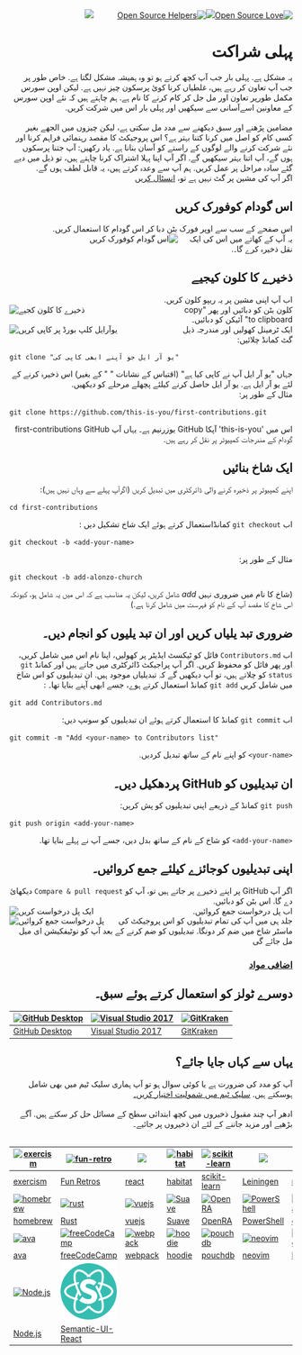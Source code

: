 <div dir="rtl">
<a href="https://github.com/ellerbrock/open-source-badges/"><img src="https://badges.frapsoft.com/os/v1/open-source.svg?v=103" alt="Open Source Love"></a><a href="https://opensource.org/licenses/MIT"><img src="https://img.shields.io/badge/License-MIT-green.svg"></a><a href="https://www.codetriage.com/roshanjossey/first-contributions" rel="nofollow"><img src="https://camo.githubusercontent.com/8e53aecabdd0316ce198fe932798bb0f8754b30f/68747470733a2f2f7777772e636f64657472696167652e636f6d2f726f7368616e6a6f737365792f66697273742d636f6e747269627574696f6e732f6261646765732f75736572732e737667" alt="Open Source Helpers"></a><a href="https://join.slack.com/t/firstcontributors/shared_invite/zt-kpbyrmkk-JDkRtchcvRvQ0qK4iPmyvA"><img align="left" width="150" src="https://firstcontributions.github.io/assets/Readme/join-slack-team.png"></a>
</div>

# <div dir="rtl"> پہلی شراکت </div>

<div dir="rtl">
یہ مشکل ہے. پہلی بار جب آپ کچھ کرتے ہو تو وہ ہمیشہ مشکل لگتا ہے. خاص طور پر جب آپ تعاون کر رہے ہیں، غلطیاں کرنا کوئ پرسکون چیز نہیں ہے. لیکن اوپن سورس مکمل طورپر تعاون اور مل جل کر کام کرنے کا نام ہے. ہم چاہتے ہیں کہ نئے اوپن سورس کے معاونین اسےآسانی سے سیکھیں اور پہلی بار اس میں شرکت کریں.
</div>
<br />
<div dir="rtl">
مضامین پڑھنے اور سبق دیکھنے سے مدد مل سکتی ہے، لیکن چیزوں میں الجھے بغیر کسی کام کو اصل میں کرنا کتنا بہتر ہے؟ اس پروجیکٹ کا مقصد رہنمائی فراہم کرنا اور نئے شرکت کرنے والے لوگوں کے راستے کو آسان بنانا ہے. یاد رکھیں: آپ جتنا پرسکوں ہوں گے، آپ اتنا بہتر سیکھیں گے. اگر آپ اپنا پہلا اشتراک کرنا چاہتے ہیں، تو ذیل میں دیے گئے سادہ مراحل پر عمل کریں. ہم آپ سے وعدہ کرتے ہیں، یہ قابل لطف ہوں گے.
</div>



<div dir="rtl">
اگر آپ کی مشین پر گٹ نہیں ہے تو،
<a href="https://help.github.com/articles/set-up-git/">انسٹال کریں</a>
</div>

## <div dir="rtl"> اس گودام کوفورک کریں </div>
<div dir="rtl">
اس صفحے کے سب سے اوپر فورک بٹن دبا کر اس گودام کا استعمال کریں.
<img style="float: left" width="300" src="https://firstcontributions.github.io/assets/Readme/fork.png" alt="اس گودام کوفورک کریں" />
<br />
یہ آپ کے کھاتے میں اس کی ایک نقل ذخیرہ کرے گا۔.
</div>

## <div dir="rtl">ذخیرے کا کلون کیجیے</div>

<div dir="rtl">
اب آپ اپنی مشین پر یہ ریپو کلون کریں.
</div>
<img style="float: left;" width="300" src="https://firstcontributions.github.io/assets/Readme/clone.png" alt="ذخیرے کا کلون کجیے" />
<div dir="rtl">
 کلون بٹن کو دبائیں اور پھر "copy to clipboard" آئیکن کو دبائیں۔
</div>
<img style="float: left;" width="300" src="https://firstcontributions.github.io/assets/Readme/copy-to-clipboard.png" alt="یوآرایل کلپ بورڈ پر کاپی کریں" />
<div dir="rtl">
ایک ٹرمینل کھولیں اور مندرجہ ذیل گٹ کمانڈ چلائیں:
</div>

```
git clone "یو آر ایل جو آپنے ابھی کاپی کی"
```

<div dir="rtl">
جہاں "یو آر ایل آپ نے کاپی کیا ہے" (اقتباس کے نشانات " " کے بغیر) اس ذخیرہ کرنے کے لئے یو آر ایل ہے. یو آر ایل حاصل کرنے کیلئے پچھلے مرحلے کو دیکھیں.
</div>

<div dir="rtl">مثال کے طور پر:</div>

```
git clone https://github.com/this-is-you/first-contributions.git
```

<div dir="rtl">اس میں 'this-is-you' آپکا GitHub یوزرنیم ہے۔ یہاں آپ first-contributions GitHub گودام کے  مندرجات کمپیوٹر پر نقل کر رہے ہیں.</div>

## <div dir="rtl"> ایک شاخ بنائیں </div>

<div dir="rtl"> اپنے کمپیوٹر پر ذخیرہ کرنے والی ڈائرکٹری میں تبدیل کریں (اگرآپ پہلے سے وہاں نہیں ہیں): </div>

```
cd first-contributions
```

<div dir="rtl"> اب <code>git checkout</code>  کمانڈاستعمال کرتے ہوئے ایک شاخ تشکیل دیں : </div>

```
git checkout -b <add-your-name>
```

<div dir="rtl">مثال کے طور پر:</div>

```
git checkout -b add-alonzo-church
```

<div dir="rtl"> (شاخ کا نام میں ضروری نہیں <i>add</i> شامل کریں، لیکن یہ مناسب ہے کہ اس میں یہ شامل ہو، کیونکہ اس شاخ کا مقصد آپ کے نام کو فہرست میں شامل کرنا ہے.) </div>

## <div dir="rtl"> ضروری تبد یلیاں کریں اور ان تبد یلیوں کو انجام دیں۔ </div>

<div dir="rtl">
اب <code>Contributors.md</code> فائل کو ٹیکسٹ ایڈیٹر پر کھولیں، اپنا نام اس میں شامل کریں، اور پھر فائل کو محفوظ کریں. اگر آپ پراجیکٹ ڈائرکٹری میں جاتے ہیں اور کمانڈ <code>git status</code> کو چلاتے ہیں، تو آپ دیکھیں گے کہ تبدیلیاں موجود ہیں. ان تبدیلیوں کو اس شاخ میں شامل کریں <code>git add</code> کمانڈ استعمال کرتے ہوے، جسے ابھی آپنے بنایا تھا۔ :
</div>

```
git add Contributors.md
```

<div dir="rtl"> اب <code>git commit</code> کمانڈ کا استعمال کرتے ہوئے ان تبدیلیوں کو سونپ دیں: </div>

```
git commit -m "Add <your-name> to Contributors list"
```

<div dir="rtl"> <code>&lt;your-name&gt;</code> کو اپنے نام کے ساتھ تبدیل کردیں. </div>

## <div dir="rtl"> ان تبدیلیوں کو GitHub پردهکیل دیں۔ </div>

<div dir="rtl"> <code>git push</code> کمانڈ کے ذریعے اپنی تبدیلیوں کو پش کریں: </div>

```
git push origin <add-your-name>
```

<div dir="rtl"> <code>&lt;add-your-name&gt;</code> کو شاخ کے نام کے ساتھ بدل دیں، جسے آپ نے پہلے بنایا تھا. </div>

## <div dir="rtl">  اپنی تبدیلیوں کوجائزے کیلئے جمع کروائیں۔ </div>

<div dir="rtl"> اگر آپ GitHub پر اپنے ذخیرے پر جاتے ہیں تو، آپ کو <code>Compare & pull request</code> دیکھائ دے گا. اس بٹن کو دبائیں. </div>

<img style="float: left;" src="https://firstcontributions.github.io/assets/Readme/compare-and-pull.png" alt="ایک پل درخواست کریں" />

<div dir="rtl"> اب پل درخواست جمع کروائیں. </div>

<img style="float: left;" src="https://firstcontributions.github.io/assets/Readme/submit-pull-request.png" alt="پل درخواست جمع کروائیں" />

<div dir="rtl"> جلد ہی میں آپ کی تمام تبدیلیوں کو اس پروجیکٹ کی ماسٹر شاخ میں ضم کر دونگا. تبدیلیوں کو ضم کرنے کے بعد آپ کو نوٹیفکیشن ای میل مل جائے گی </div>

### <div dir="rtl"> [ اضافی مواد ](../additional-material/git_workflow_scenarios/additional-material.md) </div>

## <div dir="rtl"> دوسرے ٹولز کو استعمال کرتے ہوئے سبق۔   </div>


|<a href="../github-desktop-tutorial.md"><img alt="GitHub Desktop" src="https://desktop.github.com/images/desktop-icon.svg" width="100"></a>|<a href="../github-windows-vs2017-tutorial.md"><img alt="Visual Studio 2017" src="https://camo.githubusercontent.com/90c576dade3a169088f993aebe41242a9c2f064d/68747470733a2f2f75706c6f61642e77696b696d656469612e6f72672f77696b6970656469612f636f6d6d6f6e732f632f63642f56697375616c5f53747564696f5f323031375f4c6f676f2e737667" width="100"></a>|<a href="../gitkraken-tutorial.md"><img alt="GitKraken" src="https://firstcontributions.github.io/assets/Readme/gk-icon.png" width="100"></a>|
|---|---|---|
|[GitHub Desktop](../github-desktop-tutorial.md)|[Visual Studio 2017](../github-windows-vs2017-tutorial.md)|[GitKraken](../gitkraken-tutorial.md)|

## <div dir="rtl"> یہاں سے کہاں جایا جائے؟ </div>

<div dir="rtl">
  آپ کو مدد کی ضرورت ہے یا کوئی سوال ہو تو آپ ہماری سلیک ٹیم میں بھی شامل ہوسکتے ہیں.
<a href="https://join.slack.com/t/firstcontributors/shared_invite/enQtMzE1MTYwNzI3ODQ0LTZiMDA2OGI2NTYyNjM1MTFiNTc4YTRhZTg4OWZjMzA0ZWZmY2UxYzVkMzI1ZmVmOWI4ODdkZWQwNTM2NDVmNjY">سلیک ٹیم میں شمولیت اختیار کریں۔</a>
</div>
<br />
<div dir="rtl">
ادھر آپ چند مقبول ذخیروں میں کچھ ابتدائی سطح کے مسائل حل کر سکتے ہیں. آگے بڑھیے اور مزید جاننے کے لئے ان ذخیروں پر جائیے۔
</div>
<br />

|[![exercism](https://avatars2.githubusercontent.com/u/5624255?v=3&s=100)](https://github.com/exercism/exercism.io/issues?q=is%3Aopen+is%3Aissue+label%3A%22good+first+patch%22)|[![fun-retro](https://avatars3.githubusercontent.com/u/15913975?v=3&s=100)](https://github.com/funretro/distributed/issues?q=is%3Aopen+is%3Aissue+label%3Abeginner-friendly)|[<img width="100" src="https://cdn.worldvectorlogo.com/logos/react.svg">](https://github.com/facebook/react/issues?q=is%3Aopen+is%3Aissue+label%3A%22good+first+bug%22)|[![habitat](https://avatars1.githubusercontent.com/u/18171698?v=3&s=100)](https://github.com/habitat-sh/habitat/issues?q=is%3Aopen+is%3Aissue+label%3AEasy)|[![scikit-learn](https://avatars0.githubusercontent.com/u/365630?v=3&s=100)](https://github.com/scikit-learn/scikit-learn/issues?q=is%3Aopen+is%3Aissue+label%3AEasy)|[<img width="100" src="https://camo.githubusercontent.com/0f302c808c8457f6460913e33aed3478124612c2/687474703a2f2f6c65696e696e67656e2e6f72672f696d672f6c65696e696e67656e2e6a7067">](https://github.com/technomancy/leiningen/issues?q=is%3Aopen+is%3Aissue+label%3ANewbie)|[<img width="100" src="https://images.plot.ly/plotly-documentation/thumbnail/numpy-logo.jpg">](https://github.com/numpy/numpy/issues?q=is%3Aopen+is%3Aissue+label%3A%22Easy+Fix%22)|[![elasticsearch](https://avatars2.githubusercontent.com/u/6764390?v=3&s=100)](https://github.com/elastic/elasticsearch/issues?q=is%3Aopen+is%3Aissue+label%3A%22low+hanging+fruit%22)|
|---|---|---|---|---|---|---|---|
|[exercism](https://github.com/exercism/exercism.io/issues?q=is%3Aopen+is%3Aissue+label%3A%22good+first+patch%22)|[Fun Retros](https://github.com/funretro/distributed/issues?q=is%3Aopen+is%3Aissue+label%3Abeginner-friendly)|[react](https://github.com/facebook/react/issues?q=is%3Aopen+is%3Aissue+label%3A%22good+first+bug%22)|[habitat](https://github.com/habitat-sh/habitat/issues?q=is%3Aopen+is%3Aissue+label%3AEasy)|[scikit-learn](https://github.com/scikit-learn/scikit-learn/issues?q=is%3Aopen+is%3Aissue+label%3AEasy)|[Leiningen](https://github.com/technomancy/leiningen/issues?q=is%3Aopen+is%3Aissue+label%3ANewbie)|[numpy](https://github.com/numpy/numpy/issues?q=is%3Aopen+is%3Aissue+label%3A%22Easy+Fix%22)|[elasticsearch](https://github.com/elastic/elasticsearch/issues?q=is%3Aopen+is%3Aissue+label%3A%22low+hanging+fruit%22)|
|[![homebrew](https://avatars2.githubusercontent.com/u/1503512?v=3&s=100)](https://github.com/Homebrew/brew/issues?q=is%3Aopen+is%3Aissue+label%3A%22help+wanted%22)|[![rust](https://avatars1.githubusercontent.com/u/5430905?v=3&s=100)](https://github.com/rust-lang/rust/issues?q=is%3Aopen+is%3Aissue+label%3AE-easy)|[![vuejs](https://avatars1.githubusercontent.com/u/6128107?v=3&s=100)](https://github.com/vuejs/vue/issues?q=is%3Aopen+is%3Aissue+label%3A%22contribution+welcome%22)|[![Suave](https://avatars2.githubusercontent.com/u/5822862?v=3&s=100)](https://github.com/SuaveIO/suave/issues?q=is%3Aopen+is%3Aissue+label%3Ahardness-easy)|[![OpenRA](https://avatars3.githubusercontent.com/u/409046?v=3&s=100)](https://github.com/OpenRA/OpenRA/issues?q=is%3Aopen+is%3Aissue+label%3AEasy)|[![PowerShell](https://avatars0.githubusercontent.com/u/11524380?v=3&s=100)](https://github.com/powershell/powershell/issues?q=is%3Aopen+is%3Aissue+label%3AUp-for-Grabs)|[![coala](https://avatars2.githubusercontent.com/u/10620750?v=3&s=100)](https://github.com/coala/coala/issues?q=is%3Aopen+is%3Aissue+label%3Adifficulty%2Flow+label%3Adifficulty%2Fnewcomer)|[![moment](https://avatars2.githubusercontent.com/u/4129662?v=3&s=100)](https://github.com/moment/moment/issues?q=is%3Aopen+is%3Aissue+label%3AUp-For-Grabs)|
|[homebrew](https://github.com/Homebrew/brew/issues?q=is%3Aopen+is%3Aissue+label%3A%22help+wanted%22)|[Rust](https://github.com/rust-lang/rust/issues?q=is%3Aopen+is%3Aissue+label%3AE-easy)|[vuejs](https://github.com/vuejs/vue/issues?q=is%3Aopen+is%3Aissue+label%3A%22contribution+welcome%22)|[Suave](https://github.com/SuaveIO/suave/issues?q=is%3Aopen+is%3Aissue+label%3Ahardness-easy)|[OpenRA](https://github.com/OpenRA/OpenRA/issues?q=is%3Aopen+is%3Aissue+label%3AEasy)|[PowerShell](https://github.com/powershell/powershell/issues?q=is%3Aopen+is%3Aissue+label%3AUp-for-Grabs)|[coala](https://github.com/coala/coala/issues?q=is%3Aopen+is%3Aissue+label%3Adifficulty%2Flow+label%3Adifficulty%2Fnewcomer)|[moment](https://github.com/moment/moment/issues?q=is%3Aopen+is%3Aissue+label%3AUp-For-Grabs)|
|[![ava](https://avatars0.githubusercontent.com/u/8527916?v=3&s=100)](https://github.com/avajs/ava/issues?q=is%3Aopen+is%3Aissue+label%3A%22good+for+beginner%22)|[![freeCodeCamp](https://avatars0.githubusercontent.com/u/9892522?v=3&s=100)](https://github.com/freeCodeCamp/freeCodeCamp/issues?q=is%3Aopen+is%3Aissue+label%3Afirst-timers-only)|[![webpack](https://avatars3.githubusercontent.com/u/2105791?v=3&s=100)](https://github.com/webpack/webpack/issues?q=is%3Aopen+is%3Aissue+label%3A%22D1%3A+Easy+%28Contrib.+Difficulty%29%22)|[![hoodie](https://avatars1.githubusercontent.com/u/1888826?v=3&s=100)](https://github.com/hoodiehq/hoodie/issues?q=is%3Aopen+is%3Aissue+label%3Afirst-timers-only)|[![pouchdb](https://avatars3.githubusercontent.com/u/3406112?v=3&s=100)](https://github.com/pouchdb/pouchdb/issues?q=is%3Aopen+is%3Aissue+label%3A%22first+timers+only%22)|[![neovim](https://avatars0.githubusercontent.com/u/6471485?v=3&s=100)](https://github.com/neovim/neovim/issues?q=is%3Aopen+is%3Aissue+label%3Aentry-level)|[![babel](https://avatars2.githubusercontent.com/u/9637642?v=3&s=100)](https://github.com/babel/babel/issues?q=is%3Aopen+is%3Aissue+label%3Abeginner-friendly) |[<img width="100" src="https://github.com/adobe/brackets/blob/gh-pages/images/brackets_128.png?raw=true">](https://github.com/adobe/brackets/labels/Starter%20bug)|
|[ava](https://github.com/avajs/ava/issues?q=is%3Aopen+is%3Aissue+label%3A%22good+for+beginner%22)|[freeCodeCamp](https://github.com/freeCodeCamp/freeCodeCamp/issues?q=is%3Aopen+is%3Aissue+label%3Afirst-timers-only)|[webpack](https://github.com/webpack/webpack/issues?q=is%3Aopen+is%3Aissue+label%3A%22D1%3A+Easy+%28Contrib.+Difficulty%29%22)|[hoodie](https://github.com/hoodiehq/hoodie/issues?q=is%3Aopen+is%3Aissue+label%3Afirst-timers-only)|[pouchdb](https://github.com/pouchdb/pouchdb/issues?q=is%3Aopen+is%3Aissue+label%3A%22first+timers+only%22)|[neovim](https://github.com/neovim/neovim/issues?q=is%3Aopen+is%3Aissue+label%3Aentry-level)|[babel](https://github.com/babel/babel/issues?q=is%3Aopen+is%3Aissue+label%3Abeginner-friendly) |[brackets](https://github.com/adobe/brackets/labels/Starter%20bug)|
| [![Node.js](https://avatars1.githubusercontent.com/u/9950313?v=3&s=100)](https://github.com/nodejs/node/issues?q=is%3Aissue+is%3Aopen+label%3A%22good+first+contribution%22)|[<img width="100" src="https://github.com/Semantic-Org/Semantic-UI-React/blob/master/docs/public/logo.png">](https://github.com/Semantic-Org/Semantic-UI-React/issues?q=is%3Aissue+is%3Aopen+label%3A%22good+first+contribution%22)|
| [Node.js](https://github.com/nodejs/node/issues?q=is%3Aissue+is%3Aopen+label%3A%22good+first+contribution%22) |[Semantic-UI-React](https://github.com/Semantic-Org/Semantic-UI-React/issues?q=is%3Aissue+is%3Aopen+label%3A%22good+first+contribution%22) |
